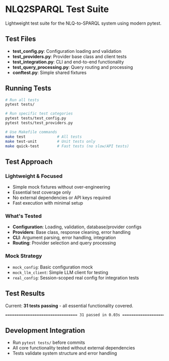 # NLQ2SPARQL Test Suite

Lightweight test suite for the NLQ-to-SPARQL system using modern pytest.

## Test Files

- **test_config.py**: Configuration loading and validation
- **test_providers.py**: Provider base class and client tests  
- **test_integration.py**: CLI and end-to-end functionality
- **test_query_processing.py**: Query routing and processing
- **conftest.py**: Simple shared fixtures

## Running Tests

```bash
# Run all tests
pytest tests/

# Run specific test categories  
pytest tests/test_config.py
pytest tests/test_providers.py

# Use Makefile commands
make test              # All tests
make test-unit         # Unit tests only  
make quick-test        # Fast tests (no slow/API tests)
```

## Test Approach

### Lightweight & Focused
- Simple mock fixtures without over-engineering
- Essential test coverage only
- No external dependencies or API keys required
- Fast execution with minimal setup

### What's Tested
- **Configuration**: Loading, validation, database/provider configs
- **Providers**: Base class, response cleaning, error handling
- **CLI**: Argument parsing, error handling, integration
- **Routing**: Provider selection and query processing

### Mock Strategy
- `mock_config`: Basic configuration mock
- `mock_llm_client`: Simple LLM client for testing
- `real_config`: Session-scoped real config for integration tests

## Test Results

Current: **31 tests passing** - all essential functionality covered.

```bash
================================ 31 passed in 0.03s ================================
```

## Development Integration

- Run `pytest tests/` before commits
- All core functionality tested without external dependencies
- Tests validate system structure and error handling
